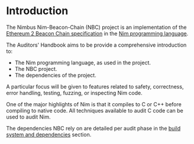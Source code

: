 # Introduction

The Nimbus Nim-Beacon-Chain (NBC) project is an implementation of the [Ethereum 2 Beacon Chain specification](https://github.com/ethereum/eth2.0-specs) in the [Nim programming language](https://nim-lang.org/).

The Auditors' Handbook aims to be provide a comprehensive introduction to:
- The Nim programming language, as used in the project.
- The NBC project.
- The dependencies of the project.

A particular focus will be given to features related to safety, correctness, error handling, testing, fuzzing, or inspecting Nim code.

One of the major highlights of Nim is that it compiles to C or C++ before compiling to native code. All techniques available to audit C code can be used to audit Nim.

The dependencies NBC rely on are detailed per audit phase in the [build system and dependencies](03.2_build_system_and_dependencies.md) section.
